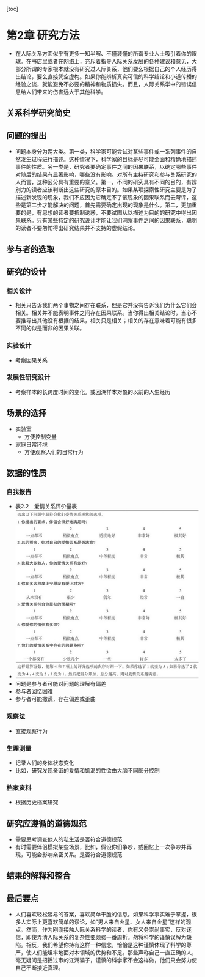 [toc]

# 第2章 研究方法

- 在人际关系方面似乎有更多一知半解、不懂装懂的所谓专业人士吸引着你的眼球。在书店里或者在网络上，充斥着指导人际关系发展的各种建议和意见，大部分所谓的专家根本就没有研究过人际关系，他们要么根据自己的个人经历得出结论，要么直接凭空虚构。如果你能辨析真实可信的科学结论和小道传播的经验之谈，就能避免不必要的精神和物质损失。而且，人际关系学中的错误信息给人们带来的伤害远大于其他科学。

## 关系科学研究简史

## 问题的提出

- 问题本身分为两大类。第一类，科学家可能尝试对某些事件或一系列事件的自然发生过程进行描述。这种情况下，科学家的目标是尽可能全面和精确地描述事件的性质。另一类是，研究者要确定事件之间的因果联系，以确定哪些事件对随后的结果有显著影响，哪些没有影响。对所有主持研究和参与关系研究的人而言，这种区分具有重要的意义。第一，不同的研究具有不同的目的，有辨别力的读者应该判断出这些研究的原本目的。如果某项探索性研究主要是为了描述新发现的现象，我们不应因为它确定不了该现象的因果联系而去苛评，这些是第二步才能解决的问题，首先需要确定出现的现象是什么。第二，更加重要的是，有思想的读者要抵制诱惑，不要试图从以描述为目的的研究中得出因果联系。只有某些特定的研究设计才能让我们洞察事件之间的因果联系，聪明的读者不要匆忙得出研究结果并不支持的虚假结论。

## 参与者的选取

## 研究的设计

### 相关设计

- 相关只告诉我们两个事物之间存在联系，但是它并没有告诉我们为什么它们会相关。相关并不能表明事件之间存在因果联系。当你得出相关结论时，当心不要推导出其他没有根据的结果，相关只是相关；相关的存在意味着可能有很多不同的似是而非的因果关联。

### 实验设计

- 考察因果关系

### 发展性研究设计

- 考察样本的长跨度时间的变化。或回溯样本对象的以前的人生经历

## 场景的选择

- 实验室
  - 方便控制变量
- 家庭日常环境
  - 方便观察人们的日常行为

## 数据的性质

### 自我报告

- 表2.2　爱情关系评价量表
- ![image-20210902214033060](img/image-20210902214033060.png)
- 问题是参与者可能对问题的理解有偏差
- 参与者回忆困难
- 参与者可能撒谎，存在偏差或歪曲

### 观察法

- 直接观察行为

### 生理测量

- 记录人们的身体状态变化
- 比如，研究发现亲密的爱情和饥渴的性欲由大脑不同部分控制

### 档案资料

- 根据历史档案研究

## 研究应遵循的道德规范

- 需要思考调查他人的私生活是否符合道德规范
- 有时需要伴侣模拟某些场景，比如，假设你们争吵，或回忆上一次争吵并再现，可能会影响亲密关系。是否符合道德规范

## 结果的解释和整合

## 最后要点

- 人们喜欢轻松容易的答案，喜欢简单干脆的信息。如果科学事实难于掌握，很多人实际上更喜欢简单的谬论，如“男人来自火星、女人来自金星”这样的观点。然而，作为刚刚接触人际关系科学的读者，你有义务崇尚事实，反对迷信，即使弄清人际关系的复杂性要颇费一番周折。勿将科学的谨慎误解为缺陷。相反，我们希望你持有这样一种信念，恰恰是这种谨慎体现了科学的尊严，使人们能坦率地面对本领域的优势和不足。那些声称自己一直正确的人，毫无疑问是招摇过市的江湖骗子，谨慎的科学家不会这样做，他们只会努力使自己不断接近真理。